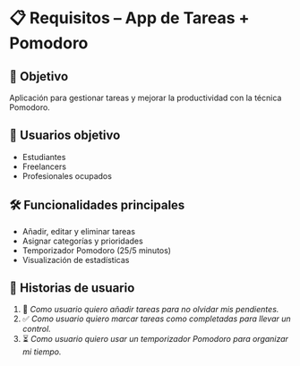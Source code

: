 # 📋 Requisitos – App de Tareas + Pomodoro

## 🎯 Objetivo
Aplicación para gestionar tareas y mejorar la productividad con la técnica Pomodoro.

## 👤 Usuarios objetivo
- Estudiantes
- Freelancers
- Profesionales ocupados

## 🛠 Funcionalidades principales
- Añadir, editar y eliminar tareas
- Asignar categorías y prioridades
- Temporizador Pomodoro (25/5 minutos)
- Visualización de estadísticas

## 📜 Historias de usuario
1. 📝 *Como usuario quiero añadir tareas para no olvidar mis pendientes.*
2. ✅ *Como usuario quiero marcar tareas como completadas para llevar un control.*
3. ⏳ *Como usuario quiero usar un temporizador Pomodoro para organizar mi tiempo.*